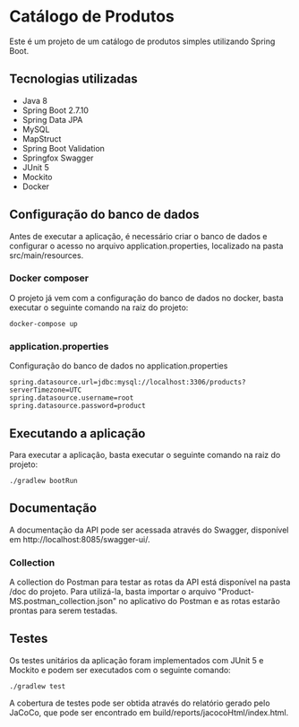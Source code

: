 # Catálogo de Produtos
Este é um projeto de um catálogo de produtos simples utilizando Spring Boot.


## Tecnologias utilizadas

* Java 8
* Spring Boot 2.7.10
* Spring Data JPA
* MySQL
* MapStruct
* Spring Boot Validation
* Springfox Swagger
* JUnit 5
* Mockito
* Docker

## Configuração do banco de dados
Antes de executar a aplicação, é necessário criar o banco de dados e configurar o acesso no arquivo application.properties, localizado na pasta src/main/resources.
### Docker composer
O projeto já vem com a configuração do banco de dados no docker, basta executar o seguinte comando na raiz do projeto:
    
    docker-compose up

### application.properties
Configuração do banco de dados no application.properties

    spring.datasource.url=jdbc:mysql://localhost:3306/products?serverTimezone=UTC
    spring.datasource.username=root
    spring.datasource.password=product

## Executando a aplicação
Para executar a aplicação, basta executar o seguinte comando na raiz do projeto:

    ./gradlew bootRun

## Documentação
A documentação da API pode ser acessada através do Swagger, disponível em http://localhost:8085/swagger-ui/.
### Collection
A collection do Postman para testar as rotas da API está disponível na pasta /doc do projeto. Para utilizá-la, basta importar o arquivo "Product-MS.postman_collection.json" no aplicativo do Postman e as rotas estarão prontas para serem testadas.

## Testes
Os testes unitários da aplicação foram implementados com JUnit 5 e Mockito e podem ser executados com o seguinte comando:

    ./gradlew test

A cobertura de testes pode ser obtida através do relatório gerado pelo JaCoCo, que pode ser encontrado em build/reports/jacocoHtml/index.html.